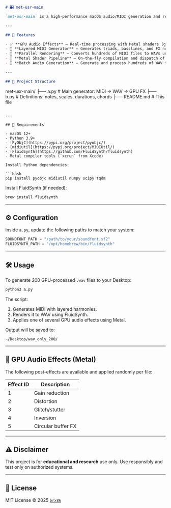 ```markdown
# 🎛️ met-usr-main

`met-usr-main` is a high-performance macOS audio/MIDI generation and rendering pipeline that uses Metal for real-time GPU-accelerated post-processing of WAV files rendered from MIDI. It combines custom harmonic structures with efficient parallel processing.

---

## 🚀 Features

- ✅ **GPU Audio Effects** — Real-time processing with Metal shaders (gain, distortion, stutter, glitch, inversion)
- 🎼 **Layered MIDI Generator** — Generates triads, basslines, and FX notes across multiple tracks
- 🧠 **Parallel Rendering** — Converts hundreds of MIDI files to WAVs using `ProcessPoolExecutor`
- 🔁 **Metal Shader Pipeline** — On-the-fly compilation and dispatch of Metal kernels for audio post-effects
- 🧪 **Batch Audio Generation** — Generate and process hundreds of WAV files with randomized harmonies and FX

---

## 📁 Project Structure

```
met-usr-main/
├── a.py                 # Main generator: MIDI → WAV → GPU FX
├── b.py                 # Definitions: notes, scales, durations, chords
├── README.md            # This file
```

---

## 🧰 Requirements

- macOS 12+
- Python 3.9+
- [PyObjC](https://pypi.org/project/pyobjc/)
- [midiutil](https://pypi.org/project/MIDIUtil/)
- [FluidSynth](https://github.com/FluidSynth/fluidsynth)
- Metal compiler tools (`xcrun` from Xcode)

Install Python dependencies:

```bash
pip install pyobjc midiutil numpy scipy tqdm
```

Install FluidSynth (if needed):

```bash
brew install fluidsynth
```

---

## ⚙️ Configuration

Inside `a.py`, update the following paths to match your system:

```python
SOUNDFONT_PATH = "/path/to/your/soundfont.sf2"
FLUIDSYNTH_PATH = "/opt/homebrew/bin/fluidsynth"
```

---

## 🛠️ Usage

To generate 200 GPU-processed `.wav` files to your Desktop:

```bash
python3 a.py
```

The script:
1. Generates MIDI with layered harmonies.
2. Renders it to WAV using FluidSynth.
3. Applies one of several GPU audio effects using Metal.

Output will be saved to:

```
~/Desktop/wav_only_200/
```

---

## 🎨 GPU Audio Effects (Metal)

The following post-effects are available and applied randomly per file:

| Effect ID | Description        |
|-----------|--------------------|
| 1         | Gain reduction     |
| 2         | Distortion         |
| 3         | Glitch/stutter     |
| 4         | Inversion          |
| 5         | Circular buffer FX |

---

## ⚠️ Disclaimer

This project is for **educational and research** use only. Use responsibly and test only on authorized systems.

---

## 📄 License

MIT License © 2025 [`brx86`](https://github.com/phntmzn)
```
